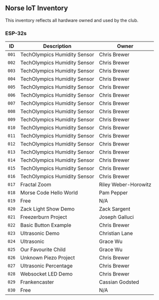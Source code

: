 ## Norse IoT Inventory
This inventory reflects all hardware owned and used by the club.

### ESP-32s

| ID          | Description            | Owner                |
| ----------- | ---------------------- | ----                 |
| `001`       | TechOlympics Humidity Sensor  | Chris Brewer         |
| `002`       | TechOlympics Humidity Sensor  | Chris Brewer         |
| `003`       | TechOlympics Humidity Sensor  | Chris Brewer         |
| `004`       | TechOlympics Humidity Sensor  | Chris Brewer         |
| `005`       | TechOlympics Humidity Sensor  | Chris Brewer         |
| `006`       | TechOlympics Humidity Sensor  | Chris Brewer         |
| `007`       | TechOlympics Humidity Sensor  | Chris Brewer         |
| `008`       | TechOlympics Humidity Sensor  | Chris Brewer         |
| `009`       | TechOlympics Humidity Sensor  | Chris Brewer         |
| `010`       | TechOlympics Humidity Sensor  | Chris Brewer         |
| `011`       | TechOlympics Humidity Sensor  | Chris Brewer         |
| `012`       | TechOlympics Humidity Sensor  | Chris Brewer         |
| `013`       | TechOlympics Humidity Sensor  | Chris Brewer         |
| `014`       | TechOlympics Humidity Sensor  | Chris Brewer         |
| `015`       | TechOlympics Humidity Sensor  | Chris Brewer         |
| `016`       | TechOlympics Humidity Sensor  | Chris Brewer         |
| `017`       | Fractal Zoom           | Riley Weber-Horowitz |
| `018`       | Morse Code Hello World | Pam Pepper           |
| `019`       | Free                   | N/A                  |
| `020`       | Zack Light Show Demo   | Zack Sargent         |
| `021`       | Freezerburn Project    | Joseph Galluci       |
| `022`       | Basic Button Example   | Chris Brewer         |
| `023`       | Ultrasonic Demo        | Christian Lane       |
| `024`       | Ultrasonic             | Grace Wu             |
| `025`       | Our Favourite Child    | Grace Wu             |
| `026`       | Unknown Piezo Project  | Chris Brewer         |
| `027`       | Ultrasonic Percentage  | Chris Brewer         |
| `028`       | Websocket LED Demo     | Chris Brewer         |
| `029`       | Frankencaster          | Cassian Godsted      |
| `030`       | Free          | N/A      |
